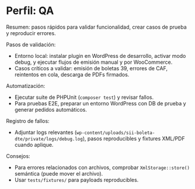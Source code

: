 # Perfil: QA

Resumen: pasos rápidos para validar funcionalidad, crear casos de prueba y reproducir errores.

Pasos de validación:
- Entorno local: instalar plugin en WordPress de desarrollo, activar modo debug, y ejecutar flujos de emisión manual y por WooCommerce.
- Casos críticos a validar: emisión de boletas 39, errores de CAF, reintentos en cola, descarga de PDFs firmados.

Automatización:
- Ejecutar suite de PHPUnit (`composer test`) y revisar fallos.
- Para pruebas E2E, preparar un entorno WordPress con DB de prueba y generar pedidos automáticos.

Registro de fallos:
- Adjuntar logs relevantes (`wp-content/uploads/sii-boleta-dte/private/logs/debug.log`), pasos reproducibles y fixtures XML/PDF cuando aplique.

Consejos:
- Para errores relacionados con archivos, comprobar `XmlStorage::store()` semántica (puede mover el archivo).
- Usar `tests/fixtures/` para payloads reproducibles.
